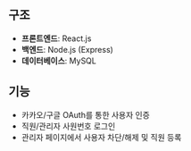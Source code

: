 ## 구조
- **프론트엔드**: React.js
- **백엔드**: Node.js (Express)
- **데이터베이스**: MySQL

## 기능
- 카카오/구글 OAuth를 통한 사용자 인증
- 직원/관리자 사원번호 로그인
- 관리자 페이지에서 사용자 차단/해제 및 직원 등록
